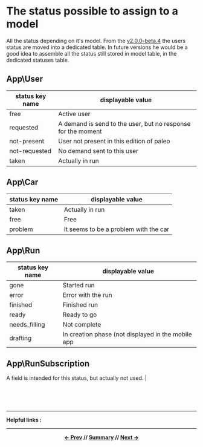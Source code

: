 # The status possible to assign to a model

All the status depending on it's model.
From the [v2.0.0-beta.4](https://github.com/CPNV-ES/Runners-Laravel/releases/tag/v2.0.0-beta.4) the users status are moved into a
dedicated table. In future versions he would be a good idea to assemble all the status still stored in model table,
in the dedicated statuses table.

## App\User

| status key name | displayable value                                            |
|-----------------|--------------------------------------------------------------|
| free            | Active user                                                  |
| requested       | A demand is send to the user, but no response for the moment |
| not-present     | User not present in this edition of paleo                    |
| not-requested   | No demand sent to this user                                  |
| taken           | Actually in run                                              |

## App\Car

| status key name | displayable value                              |
|-----------------|------------------------------------------------|
| taken           | Actually in run                                |
| free            | Free                                           |
| problem         | It seems to be a problem with the car          |

## App\Run

| status key name | displayable value                                  |
|-----------------|----------------------------------------------------|
| gone            | Started run                                        |
| error           | Error with the run                                 |
| finished        | Finished run                                       |
| ready           | Ready to go                                        |
| needs_filling   | Not complete                                       |
| drafting        | In creation phase (not displayed in the mobile app |

## App\RunSubscription

A field is intended for this status, but actually not used.                                                                    |


<br>
<br>
<br>
<hr>

**Helpful links :**

<hr>
<div align="center">

**[<- Prev](4_permissions.md) // [Summary](../README.md) // [Next ->](./6_searchInput.md)**

</div>